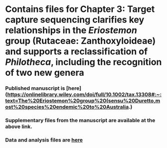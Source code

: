 # Contains files for Chapter 3: Target capture sequencing clarifies key relationships in the *Eriostemon* group (Rutaceae: Zanthoxyloideae) and supports a reclassification of *Philotheca*, including the recognition of two new genera 

### Published manuscript is [here](https://onlinelibrary.wiley.com/doi/full/10.1002/tax.13308#:~:text=The%20Eriostemon%20group%20(sensu%20Duretto,most%20species%20endemic%20to%20Australia.)
### Supplementary files from the manuscript are available at the above link.
### Data and analysis files are [here](https://doi.org/10.26188/25246711.v1)





